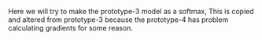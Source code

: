 Here we will try to make the prototype-3 model as a softmax, This is copied and altered from prototype-3 because the prototype-4 has problem calculating gradients for some reason.